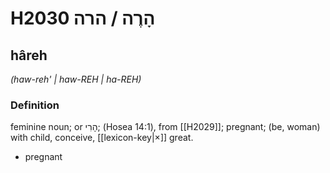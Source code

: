 # H2030 הָרֶה / הרה

## hâreh

_(haw-reh' | haw-REH | ha-REH)_

### Definition

feminine noun; or הָרִי; (Hosea 14:1), from [[H2029]]; pregnant; (be, woman) with child, conceive, [[lexicon-key|×]] great.

- pregnant
